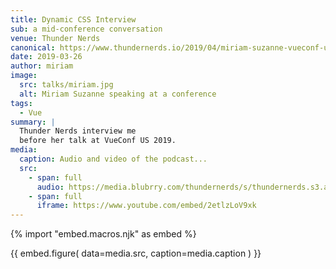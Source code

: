 ```yaml
---
title: Dynamic CSS Interview
sub: a mid-conference conversation
venue: Thunder Nerds
canonical: https://www.thundernerds.io/2019/04/miriam-suzanne-vueconf-us-2019/
date: 2019-03-26
author: miriam
image:
  src: talks/miriam.jpg
  alt: Miriam Suzanne speaking at a conference
tags:
  - Vue
summary: |
  Thunder Nerds interview me
  before her talk at VueConf US 2019.
media:
  caption: Audio and video of the podcast...
  src:
    - span: full
      audio: https://media.blubrry.com/thundernerds/s/thundernerds.s3.amazonaws.com/vueconf/206-miriam-suzanne-vueconf-us-2019.mp3
    - span: full
      iframe: https://www.youtube.com/embed/2etlzLoV9xk
---
```


{% import "embed.macros.njk" as embed %}

{{ embed.figure(
  data=media.src,
  caption=media.caption
) }}
